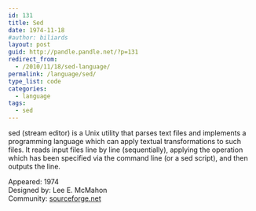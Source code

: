 ```yaml
---
id: 131
title: Sed
date: 1974-11-18
#author: biliards
layout: post
guid: http://pandle.pandle.net/?p=131
redirect_from:
  - /2010/11/18/sed-language/
permalink: /language/sed/
type_list: code
categories:
  - language
tags:
  - sed
---
```

sed (stream editor) is a Unix utility that parses text files and implements a programming language which can apply textual transformations to such files. It reads input files line by line (sequentially), applying the operation which has been specified via the command line (or a sed script), and then outputs the line.

Appeared: 1974  
Designed by: Lee E. McMahon  
Community: [sourceforge.net](http://sed.sourceforge.net/)

